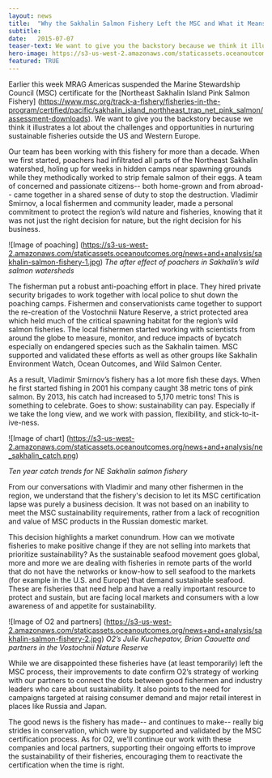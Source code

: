 ```yaml
---
layout: news
title:  "Why the Sakhalin Salmon Fishery Left the MSC and What it Means for Sustainable Fisheries"
subtitle: 
date:   2015-07-07
teaser-text: We want to give you the backstory because we think it illustrates a lot about the challenges and opportunities in nurturing sustainable fisheries outside the US and Western Europe.
hero-image: https://s3-us-west-2.amazonaws.com/staticassets.oceanoutcomes.org/news+and+analysis/hero+images/sakhalin-salmon-fishery-hero.jpg
featured: TRUE
---
```


Earlier this week MRAG Americas suspended the Marine Stewardship Council (MSC) certificate for the [Northeast Sakhalin Island Pink Salmon Fishery] (https://www.msc.org/track-a-fishery/fisheries-in-the-program/certified/pacific/sakhalin_island_northheast_trap_net_pink_salmon/assessment-downloads). We want to give you the backstory because we think it illustrates a lot about the challenges and opportunities in nurturing sustainable fisheries outside the US and Western Europe.

Our team has been working with this fishery for more than a decade. When we first started, poachers had infiltrated all parts of the Northeast Sakhalin watershed, holing up for weeks in hidden camps near spawning grounds while they methodically worked to strip female salmon of their eggs. A team of concerned and passionate citizens-- both home-grown and from abroad-- came together in a shared sense of duty to stop the destruction. Vladimir Smirnov, a local fishermen and community leader, made a personal commitment to protect the region’s wild nature and fisheries, knowing that it was not just the right decision for nature, but the right decision for his business.

![Image of poaching]
(https://s3-us-west-2.amazonaws.com/staticassets.oceanoutcomes.org/news+and+analysis/sakhalin-salmon-fishery-1.jpg)
*The after effect of poachers in Sakhalin’s wild salmon watersheds*

The fisherman put a robust anti-poaching effort in place. They hired private security brigades to work together with local police to shut down the poaching camps. Fishermen and conservationists came together to support the re-creation of the Vostochnii Nature Reserve, a strict protected area which held much of the critical spawning habitat for the region’s wild salmon fisheries. The local fishermen started working with scientists from around the globe to measure, monitor, and reduce impacts of bycatch especially on endangered species such as the Sakhalin taimen. MSC supported and validated these efforts as well as other groups like Sakhalin Environment Watch, Ocean Outcomes, and Wild Salmon Center.

As a result, Vladimir Smirnov’s fishery has a lot more fish these days. When he first started fishing in 2001 his company caught 38 metric tons of pink salmon. By 2013, his catch had increased to 5,170 metric tons! This is something to celebrate. Goes to show: sustainability can pay. Especially if we take the long view, and we work with passion, flexibility, and stick-to-it-ive-ness.

![Image of chart]
(https://s3-us-west-2.amazonaws.com/staticassets.oceanoutcomes.org/news+and+analysis/ne_sakhalin_catch.png)

*Ten year catch trends for NE Sakhalin salmon fishery*

From our conversations with Vladimir and many other fishermen in the region, we understand that the fishery's decision to let its MSC certification lapse was purely a business decision. It was not based on an inability to meet the MSC sustainability requirements, rather from a lack of recognition and value of MSC products in the Russian domestic market.

This decision highlights a market conundrum. How can we motivate fisheries to make positive change if they are not selling into markets that prioritize sustainability?  As the sustainable seafood movement goes global, more and more we are dealing with fisheries in remote parts of the world that do not have the networks or know-how to sell seafood to the markets (for example in the U.S. and Europe) that demand sustainable seafood. These are fisheries that need help and have a really important resource to protect and sustain, but are facing local markets and consumers with a low awareness of and appetite for sustainability.

![Image of O2 and partners]
(https://s3-us-west-2.amazonaws.com/staticassets.oceanoutcomes.org/news+and+analysis/sakhalin-salmon-fishery-2.jpg)
*O2’s Julie Kuchepatov, Brian Caouette and partners in the Vostochnii Nature Reserve*

While we are disappointed these fisheries have (at least temporarily) left the MSC process, their improvements to date confirm O2’s strategy of working with our partners to connect the dots between good fishermen and industry leaders who care about sustainability. It also points to the need for campaigns targeted at raising consumer demand and major retail interest in places like Russia and Japan.

The good news is the fishery has made-- and continues to make-- really big strides in conservation, which were by supported and validated by the MSC certification process. As for O2, we'll continue our work with these companies and local partners, supporting their ongoing efforts to improve the sustainability of their fisheries, encouraging them to reactivate the certification when the time is right.
